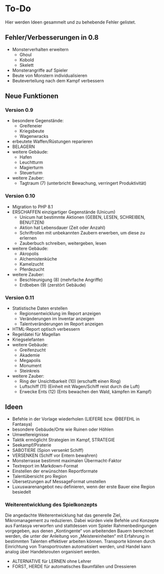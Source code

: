 # To-Do

Hier werden Ideen gesammelt und zu behebende Fehler gelistet.

## Fehler/Verbesserungen in 0.8

- Monsterverhalten erweitern
  - Ghoul
  - Kobold
  - Skelett
- Monsterangriffe auf Spieler
- Beute von Monstern individualisieren
- Beuteverteilung nach dem Kampf verbessern

## Neue Funktionen

### Version 0.9

- besondere Gegenstände:
  - Greifeneier
  - Kriegsbeute
  - Wagenwracks
- erbeutete Waffen/Rüstungen reparieren
- BELAGERN
- weitere Gebäude:
  - Hafen
  - Leuchtturm
  - Magierturm
  - Steuerturm
- weitere Zauber:
  - Tagtraum (7) (unterbricht Bewachung, verringert Produktivität)

### Version 0.10

- Migration to PHP 8.1
- ERSCHAFFEN einzigartiger Gegenstände (Unicum)
  - Unicum hat bestimmte Aktionen (GEBEN, LESEN, SCHREIBEN, BENUTZEN)
  - Aktion hat Lebensdauer (Zeit oder Anzahl)
  - Schriftrollen mit unbekannten Zaubern erwerben, um diese zu erlernen
  - Zauberbuch schreiben, weitergeben, lesen
- weitere Gebäude:
  - Akropolis
  - Alchemistenküche
  - Kamelzucht
  - Pferdezucht
- weitere Zauber:
  - Beschleunigung (8) (mehrfache Angriffe)
  - Erdbeben (9) (zerstört Gebäude)

### Version 0.11

- Statistische Daten erstellen
  - Regionsentwicklung im Report anzeigen
  - Veränderungen im Inventar anzeigen
  - Talentveränderungen im Report anzeigen
- HTML-Report optisch verbessern
- Regeldatei für Magellan
- Kriegselefanten
- weitere Gebäude:
  - Greifenzucht
  - Akademie
  - Megapolis
  - Monument
  - Steinkreis
- weitere Zauber:
  - Ring der Unsichtbarkeit (10) (erschafft einen Ring)
  - Luftschiff (11) (Einheit mit Wagen/Schiff reist durch die Luft)
  - Erwecke Ents (12) (Ents bewachen den Wald, kämpfen im Kampf)

## Ideen

- Befehle in der Vorlage wiederholen (LIEFERE bzw. @BEFEHL in Fantasya)
- besondere Gebäude/Orte wie Ruinen oder Höhlen
- Umweltereignisse
- Taktik ermöglicht Strategien im Kampf, STRATEGIE
- Seekampf/Piraterie
- SABOTIERE (Spion versenkt Schiff)
- VERSENKEN (Schiff vor Entern bewahren)
- Monsterrasse bestimmt maximalen Übermacht-Faktor
- Textreport im Markdown-Format
- Einstellen der erwünschten Reportformate
- Talentübersicht pro Region
- Übersetzungen auf MessageFormat umstellen
- Luxuswarenangebot neu definieren, wenn der erste Bauer eine Region besiedelt

### Weiterentwicklung des Spielkonzepts

Die angedachte Weiterentwicklung hat das generelle Ziel, Mikromanagement zu
reduzieren. Dabei würden viele Befehle und Konzepte aus Fantasya verworfen und
stattdessen vom Spieler Rahmenbedingungen vorgegeben, aus denen „Kontingente“
von arbeitenden Bauern berechnet werden, die unter der Anleitung von
„Meistereinheiten“ mit Erfahrung in bestimmten Talenten effektiver arbeiten
können. Transporte können durch Einrichtung von Transportrouten automatisiert
werden, und Handel kann analog über Handelsrouten organisiert werden.

- ALTERNATIVE für LERNEN ohne Lehrer
- FORST, HERDE für automatisches Baumfällen und Dressieren
